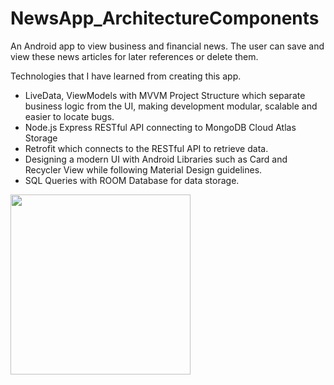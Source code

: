 # NewsApp_ArchitectureComponents

An Android app to view business and financial news.
The user can save and view these news articles for later references or delete them. 

Technologies that I have learned from creating this app.

* LiveData, ViewModels with MVVM Project Structure which separate business logic from the UI, making development modular, scalable and easier to locate bugs.
* Node.js Express RESTful API connecting to MongoDB Cloud Atlas Storage
* Retrofit which connects to the RESTful API to retrieve data. 
* Designing a modern UI with Android Libraries such as Card and Recycler View while following Material Design guidelines.
* SQL Queries with ROOM Database for data storage.




<img src="https://user-images.githubusercontent.com/25613143/128639517-590022a3-ca82-4b78-8626-0a563f0daa39.png" width="288">


